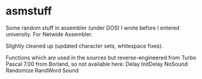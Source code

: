 asmstuff
========

Some random stuff in assembler (under DOS) I wrote before I entered university. For Netwide Assembler.

Slightly cleaned up (updated character sets, whitespace fixes).

Functions which are used in the sources but reverse-engineered from Turbo Pascal 7.00 from Borland, so not available here:
Delay
InitDelay
NoSound
Randomize
RandWord
Sound
